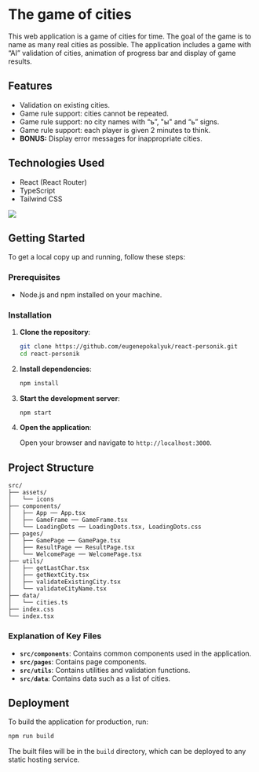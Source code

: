 # The game of cities

This web application is a game of cities for time. The goal of the game is to name as many real cities as possible. The application includes a game with “AI” validation of cities, animation of progress bar and display of game results.

## Features

- Validation on existing cities.
- Game rule support: cities cannot be repeated.
- Game rule support: no city names with “ъ”, "ы" and “ь” signs.
- Game rule support: each player is given 2 minutes to think.
- <b>BONUS:</b> Display error messages for inappropriate cities.

## Technologies Used

- React (React Router)
- TypeScript
- Tailwind CSS

<img src="https://skillicons.dev/icons?i=react,ts,tailwind" />

## Getting Started

To get a local copy up and running, follow these steps:

### Prerequisites

- Node.js and npm installed on your machine.

### Installation

1. **Clone the repository**:

   ```bash
   git clone https://github.com/eugenepokalyuk/react-personik.git
   cd react-personik
   ```

2. **Install dependencies**:

   ```bash
   npm install
   ```

3. **Start the development server**:

   ```bash
   npm start
   ```

4. **Open the application**:

   Open your browser and navigate to `http://localhost:3000`.

## Project Structure

```
src/
├── assets/
│   └── icons
├── components/
│   ├── App ── App.tsx
│   ├── GameFrame ── GameFrame.tsx
│   └── LoadingDots ── LoadingDots.tsx, LoadingDots.css
├── pages/
│   ├── GamePage ── GamePage.tsx
│   ├── ResultPage ── ResultPage.tsx
│   └── WelcomePage ── WelcomePage.tsx
├── utils/
│   ├── getLastChar.tsx
│   ├── getNextCity.tsx
│   ├── validateExistingCity.tsx
│   └── validateCityName.tsx
├── data/
│   └── cities.ts
├── index.css
└── index.tsx
```

### Explanation of Key Files

- **`src/components`**: Contains common components used in the application.
- **`src/pages`**: Contains page components.
- **`src/utils`**: Contains utilities and validation functions.
- **`src/data`**: Contains data such as a list of cities.

## Deployment

To build the application for production, run:

```bash
npm run build
```

The built files will be in the `build` directory, which can be deployed to any static hosting service.
